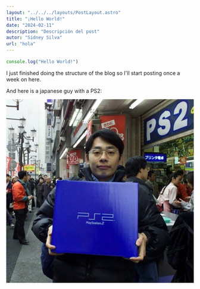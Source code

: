 ```yaml
---
layout: "../../../layouts/PostLayout.astro"
title: "¡Hello World!"
date: "2024-02-11"
description: "Descripción del post"
autor: "Sidney Silva"
url: "hola"
---
```


```js
console.log("Hello World!")
```
I just finished doing the structure of the blog so I'll start posting once a week on here.

And here is a japanese guy with a PS2:

![Japanese guy with a PS2](../../../images/image.png)
